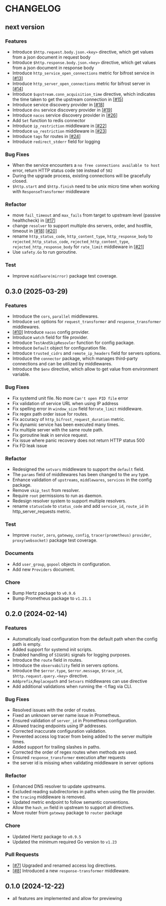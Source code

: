 # CHANGELOG

## next version

### **Features**

- Introduce `$http.request.body.json.<key>` directive, which get values from a json document in request body
- Introduce `$http.response.body.json.<key>` directive, which get values from a json document in response body
- Introduce `http_service_open_connections` metric for bifrost service in [[#13](https://github.com/nite-coder/bifrost/pull/13)]
- Introduce `http_server_open_connections` metric for bifrost server in [[#14](https://github.com/nite-coder/bifrost/pull/14)]
- Introduce `$upstream.conn_acquisition_time` directive, which indicates the time taken to get the upstream connection in [[#15](https://github.com/nite-coder/bifrost/pull/15)]
- Introduce service discovery provider in [[#18](https://github.com/nite-coder/bifrost/pull/18)]
- Introduce `dns` service discovery provider in [[#19](https://github.com/nite-coder/bifrost/pull/19)]
- Introduce `nacos` service discovery provider in [[#26](https://github.com/nite-coder/bifrost/pull/26)]
- Add `Set` function to redis connector
- Introduce `ip_restriction` middleware in [[#22](https://github.com/nite-coder/bifrost/pull/22)]
- Introduce `ua_restriction` middleware in [[#23](https://github.com/nite-coder/bifrost/pull/23)]
- Introduce `tags` for routes in [[#24](https://github.com/nite-coder/bifrost/pull/24)]
- Introduce `redirect_stderr` field for logging

### **Bug Fixes**

- When the service encounters a `no free connections available to host` error, return HTTP status code `500` instead of `502`
- During the upgrade process, existing connections will be gracefully closed.
- `$http.start` and `$http.finish` need to be unix micro time when working with `ResponseTransformer` middleware

### **Refactor**

- move `fail_timeout` and `max_fails` from target to upstream level (passive healthcheck) in [[#17](https://github.com/nite-coder/bifrost/pull/17)]
- change `resolver` to support multiple dns servers, order, and hostfile, timeout in [[#18](https://github.com/nite-coder/bifrost/pull/18)] [[#20](https://github.com/nite-coder/bifrost/pull/20)]
- rename `http_status_code`, `http_content_type`, `http_response_body` to `rejected_http_status_code`, `rejected_http_content_type`, `rejected_http_response_body` for `rate_limit` middleware in [[#21](https://github.com/nite-coder/bifrost/pull/21)]
- Use `safety.Go` to run goroutine.

### **Test**

- Improve `middlware(mirror)` package test coverage.

## 0.3.0 (2025-03-29)

### **Features**

- Introduce the `cors`, `parallel` middlewares.
- Introduce `set` options for `request_transformer` and `response_transformer` middlewares.
- [[#10](https://github.com/nite-coder/bifrost/pull/10)] Introduce `nacos` config provider.
- Introduce `watch` field for file provider.
- Introduce `TestAndSkipResovler` function for config package.
- Introduce `Default` object for configuration file.
- Introduce `trusted_cidrs` and `remote_ip_headers` field for servers options.
- Introduce the `connector` package, which manages third-party connections and can be utilized by middlewares.
- Introduce the `$env` directive, which allow to get value from environment variable.

### **Bug Fixes**

- Fix systemd unit file.  No more `Can't open PID file` error
- Fix validation of service URL when using IP address
- Fix spelling error in `window_size` field for`rate_limit` middleware.
- Fix regex path order issue for routes.
- Fix accuracy of `http_bifrost_request_duration` metric.
- Fix dynamic service has been executed many times.
- Fix multiple server with the same route path.
- Fix goroutine leak in service request.
- Fix issue where panic recovery does not return HTTP status 500
- Fix FD leak issue

### **Refactor**

- Redesigned the `setvars` middleware to support the `default` field.
- The `params` field of middlewares has been changed to the `any` type.
- Enhance validation of `upstreams`, `middlewares`, `services` in the config package.
- Remove `skip_test` from resolver.
- Require `root` permissions to run as daemon.
- Redesign resolver system to support multiple resolvers.
- rename `statusCode` to `status_code` and add `service_id`, `route_id` in http_server_requests metric.

### **Test**

- Improve `router`, `zero`, `gateway`, `config`, `tracer(prometheus)` `provider`, `proxy(websocket)` package test coverage.

### **Documents**

- Add `user_group`, `gopool` objects in configuration.
- Add new `Providers` document.

### **Chore**

- Bump Hertz package to `v0.9.6`
- Bump Prometheus package to `v1.21.1`

## 0.2.0 (2024-02-14)

### **Features**

- Automatically load configuration from the default path when the config path is empty.
- Added support for systemd init scripts.
- Enabled handling of `SIGUSR1` signals for logging purposes.
- Introduce the `route` field in routes.
- Introduce the `observability` field in servers options.
- Introduce the `$error.type`, `$error.message`, `$trace_id`, `$http.request.query.<key>` directive.
- `Addprefix`,`Replacepath` and `Setvars` middlewares can use directive
- Add additional validations when running the -t flag via CLI.

### **Bug Fixes**

- Resolved issues with the order of routes.
- Fixed an unknown server name issue in Prometheus.
- Ensured validation of `server_id` in Prometheus configuration.
- Allowed tracing endpoints using IP addresses.
- Corrected inaccurate configuration validation.
- Prevented access log tracer from being added to the server multiple times.
- Added support for trailing slashes in paths.
- Corrected the order of regex routes when methods are used.
- Ensured `response_transformer` execution after requests
- the server id is missing when validating middleware in server options

### **Refactor**

- Enhanced DNS resolver to update upstreams.
- Excluded reading subdirectories in paths when using the file provider.
- the `tracing` middleware is removed.
- Updated metric endpoint to follow semantic conventions.
- Allow the `hash_on` field in upstream to support all directives.
- Move router from `gateway` package to `router` package

### **Chore**

- Updated Hertz package to `v0.9.5`
- Updated the minimum required Go version to `v1.23`

### **Pull Requests**

- [[#7](https://github.com/nite-coder/bifrost/pull/7)] Upgraded and renamed access log directives.
- [[#8](https://github.com/nite-coder/bifrost/pull/8)] Introduced a new `response-transformer` middleware.

## 0.1.0 (2024-12-22)

- all features are implemented and allow for previewing

